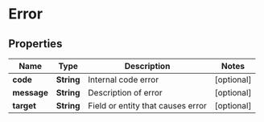 
# Error

## Properties
Name | Type | Description | Notes
------------ | ------------- | ------------- | -------------
**code** | **String** | Internal code error |  [optional]
**message** | **String** | Description of error |  [optional]
**target** | **String** | Field or entity that causes error |  [optional]



